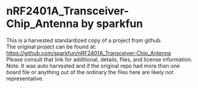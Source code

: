 
# nRF2401A_Transceiver-Chip_Antenna by sparkfun  
This is a harvested standardized copy of a project from github.  
The original project can be found at:  
https://github.com/sparkfun/nRF2401A_Transceiver-Chip_Antenna  
Please consult that link for additional, details, files, and license information.  
Note: It was auto harvested and if the original repo had more than one board file or anything out of the ordinary the files here are likely not representative.  
    